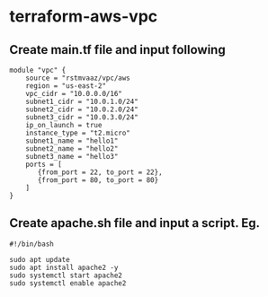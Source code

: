 # terraform-aws-vpc

## Create main.tf file  and input following 

```hcl
module "vpc" {
    source = "rstmvaaz/vpc/aws
    region = "us-east-2"
    vpc_cidr = "10.0.0.0/16"
    subnet1_cidr = "10.0.1.0/24"
    subnet2_cidr = "10.0.2.0/24"
    subnet3_cidr = "10.0.3.0/24"
    ip_on_launch = true
    instance_type = "t2.micro"
    subnet1_name = "hello1"
    subnet2_name = "hello2"
    subnet3_name = "hello3"
    ports = [
       {from_port = 22, to_port = 22},
       {from_port = 80, to_port = 80}
    ]
}
```

## Create apache.sh file and input a script. Eg.
```hcl
#!/bin/bash

sudo apt update
sudo apt install apache2 -y
sudo systemctl start apache2
sudo systemctl enable apache2
```